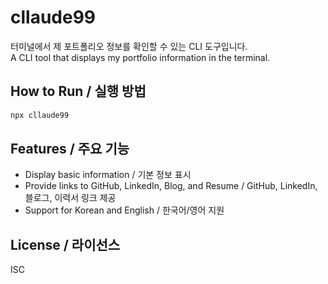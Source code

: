 # cllaude99

터미널에서 제 포트폴리오 정보를 확인할 수 있는 CLI 도구입니다.  
A CLI tool that displays my portfolio information in the terminal.

## How to Run / 실행 방법

```bash
npx cllaude99
```

## Features / 주요 기능

- Display basic information / 기본 정보 표시
- Provide links to GitHub, LinkedIn, Blog, and Resume / GitHub, LinkedIn, 블로그, 이력서 링크 제공
- Support for Korean and English / 한국어/영어 지원

## License / 라이선스

ISC
